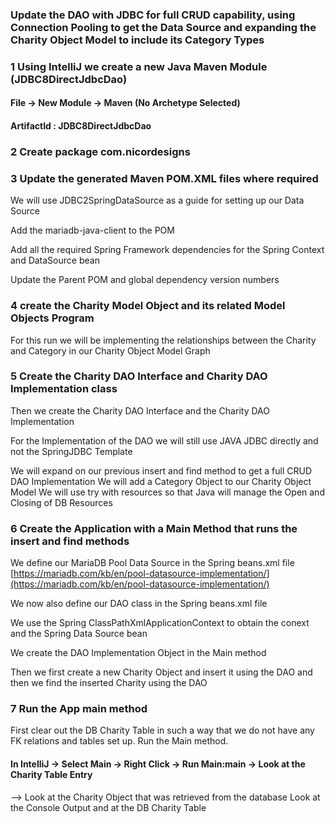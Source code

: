 ### Update the DAO with JDBC for full CRUD capability, using Connection Pooling to get the Data Source and expanding the Charity Object Model to include its Category Types

### 1 Using IntelliJ we create a new Java Maven Module (JDBC8DirectJdbcDao)

#### File -> New Module -> Maven (No Archetype Selected)

#### ArtifactId : JDBC8DirectJdbcDao

### 2 Create package com.nicordesigns

### 3 Update the generated Maven POM.XML files where required

We will use JDBC2SpringDataSource as a guide for setting up our Data Source

Add the mariadb-java-client to the POM

Add all the required Spring Framework dependencies for the Spring Context and DataSource bean

Update the Parent POM and global dependency version numbers

### 4 create the Charity Model Object and its related Model Objects Program

For this run we will be implementing the relationships between the Charity and Category in our Charity Object Model
Graph

### 5  Create the Charity DAO Interface and Charity DAO Implementation class

Then we create the Charity DAO Interface and the Charity DAO Implementation

For the Implementation of the DAO we will still use JAVA JDBC directly and not the SpringJDBC Template

We will expand on our previous insert and find method to get a full CRUD DAO Implementation We will add a Category
Object to our Charity Object Model We will use try with resources so that Java will manage the Open and Closing of DB
Resources

### 6  Create the Application with a Main Method that runs the insert and find methods

We define our MariaDB Pool Data Source in the Spring beans.xml file
[https://mariadb.com/kb/en/pool-datasource-implementation/](https://mariadb.com/kb/en/pool-datasource-implementation/)

We now also define our DAO class in the Spring beans.xml file

We use the Spring ClassPathXmlApplicationContext to obtain the conext and the Spring Data Source bean

We create the DAO Implementation Object in the Main method

Then we first create a new Charity Object and insert it using the DAO and then we find the inserted Charity using the
DAO

### 7 Run the App main method

First clear out the DB Charity Table in such a way that we do not have any FK relations and tables set up. Run the Main
method.

#### In IntelliJ -> Select Main -> Right Click -> Run Main:main -> Look at the Charity Table Entry

--> Look at the Charity Object that was retrieved from the database Look at the Console Output and at the DB Charity
Table